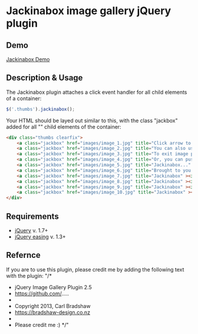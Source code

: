 # Jackinabox image gallery jQuery plugin

## Demo
[Jackinabox Demo](http://bradshaw-design.co.nz/)

## Description & Usage
The Jackinabox plugin attaches a click event handler for all child elements of a container:

```js
$('.thumbs').jackinabox();
```
Your HTML should be layed out similar to this, with the class "jackbox" added for all "<a>" child elements of the container:

```html
<div class="thumbs clearfix">
    <a class="jackbox" href="images/image_1.jpg" title="Click arrow to cycle through images" ><img src="images/thumb_1.jpg" alt="" /></a>
    <a class="jackbox" href="images/image_2.jpg" title="You can also use the arrow keys to cycle through the images" ><img src="images/thumb_2.jpg" alt="" /></a>
    <a class="jackbox" href="images/image_3.jpg" title="To exit image preview, simply click the background" ><img src="images/thumb_3.jpg" alt="" /></a>
    <a class="jackbox" href="images/image_4.jpg" title="Or, you can push the escape key to exit the preview" ><img src="images/thumb_4.jpg" alt="" /></a>
    <a class="jackbox" href="images/image_5.jpg" title="Jackinabox..." ><img src="images/thumb_5.jpg" alt="" /></a>
    <a class="jackbox" href="images/image_6.jpg" title="Brought to you by The Amazing Carl!" ><img src="images/thumb_6.jpg" alt="" /></a>
    <a class="jackbox" href="images/image_7.jpg" title="Jackinabox" ><img src="images/thumb_7.jpg" alt="" /></a>
    <a class="jackbox" href="images/image_8.jpg" title="Jackinabox" ><img src="images/thumb_8.jpg" alt="" /></a>
    <a class="jackbox" href="images/image_9.jpg" title="Jackinabox" ><img src="images/thumb_9.jpg" alt="" /></a>
    <a class="jackbox" href="images/image_10.jpg" title="Jackinabox" ><img src="images/thumb_10.jpg" alt="" /></a>
</div>
```


## Requirements
* [jQuery](http://jquery.com/) v. 1.7+
* [jQuery easing](http://jqueryui.com/) v. 1.3+

## Refernce
If you are to use this plugin, please credit me by adding the following text with the plugin:
"/*
 * jQuery Image Gallery Plugin 2.5
 * https://github.com/.....
 *
 * Copyright 2013, Carl Bradshaw
 * https://bradshaw-design.co.nz
 *
 * Please credit me :)
 */"
